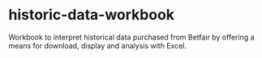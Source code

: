 # historic-data-workbook
Workbook to interpret historical data purchased from Betfair by offering a means for download, display and analysis with Excel.
